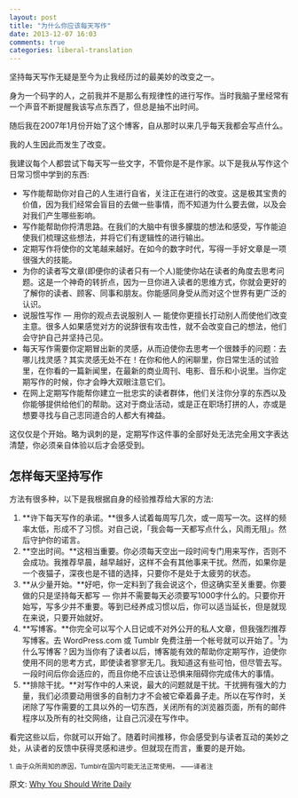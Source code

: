 ```yaml
---
layout: post
title: "为什么你应该每天写作"
date: 2013-12-07 16:03
comments: true
categories: liberal-translation
---
```

坚持每天写作无疑是至今为止我经历过的最美妙的改变之一。

身为一个码字的人，之前我并不是那么有规律性的进行写作。当时我脑子里经常有一个声音不断提醒我该写点东西了，但总是抽不出时间。

随后我在2007年1月份开始了这个博客，自从那时以来几乎每天我都会写点什么。

我的人生因此而发生了改变。

我建议每个人都尝试下每天写一些文字，不管你是不是作家。以下是我从写作这个日常习惯中学到的东西: 

-   写作能帮助你对自己的人生进行自省，关注正在进行的改变。这是极其宝贵的价值，因为我们经常会盲目的去做一些事情，而不知道为什么要去做，以及会对我们产生哪些影响。
-   写作能帮助你捋清思路。在我们的大脑中有很多朦胧的想法和感受，写作能迫使我们梳理这些想法，并将它们有逻辑性的进行输出。
-   定期写作将使你的文笔越来越好。在如今的数字时代，写得一手好文章是一项很强大的技能。
-   为你的读者写文章(即便你的读者只有一个人)能使你站在读者的角度去思考问题。这是一个神奇的转折点，因为一旦你进入读者的思维方式，你就会更好的了解你的读者、顾客、同事和朋友。你能感同身受从而对这个世界有更广泛的认识。
-   说服性写作 — 用你的观点去说服别人 — 能使你更擅长打动别人而使他们改变主意。很多人如果感觉对方的说辞很有攻击性，就不会改变自己的想法，他们会守护自己并坚持己见。
-   每天写作需要你定期冒出新的灵感，从而迫使你去思考一个很棘手的问题：去哪儿找灵感？其实灵感无处不在！在你和他人的闲聊里，你日常生活的试验里，在你看的一篇新闻里，在最新的商业周刊、电影、音乐和小说里。当你定期写作的时候，你才会睁大双眼注意它们。
-   在网上定期写作能帮你建立一批忠实的读者群体，他们关注你分享的东西以及你能够提供给他们的帮助。这对于商业活动，或是正在职场打拼的人，亦或是想要寻找与自己志同道合的人都大有裨益。

这仅仅是个开始。略为讽刺的是，定期写作这件事的全部好处无法完全用文字表达清楚，你必须亲自体验以后才会感受到。

## 怎样每天坚持写作

方法有很多种，以下是我根据自身的经验推荐给大家的方法:

1.  **许下每天写作的承诺。**很多人试着每周写几次，或一周写一次。这样的频率太低，形成不了习惯。对自己说，「我会每一天都写点什么，风雨无阻」。然后守护你的诺言。
2.  **空出时间。**这相当重要。你必须每天空出一段时间专门用来写作，否则不会成功。我推荐早晨，越早越好，这样不会有其他事来干扰。然而，如果你是一个夜猫子，深夜也是不错的选择，只要你不是处于太疲劳的状态。
3.  **从少量开始。**好吧，你一定料到了我会说这个，但这确实至关重要。你要做的只是坚持每天都写 — 你并不需要每天必须要写1000字什么的。只要你开始写，写多少并不重要。等到已经养成习惯以后，你可以适当延长，但是就现在来说，只要开始就好。
4.  **写博客。**你完全可以写个人日记或不对外公开的私人文章，但我强烈推荐写博客。去 WordPress.com 或 Tumblr 免费注册一个帐号就可以开始了。<sup>1</sup>为什么写博客？因为当你有了读者以后，博客能有效的帮助你定期写作，迫使你使用不同的思考方式，即使读者寥寥无几。我知道这有些可怕，但尽管去写。一段时间后你会适应的，而且你绝不应该让恐惧来阻碍你完成伟大的事情。
5.  **排除干扰。**对写作中的人来说，最大的问题就是干扰。干扰拥有强大的力量，我们必须要动用很多的自制力才不会被它牵着鼻子走。所以在写作时，关闭除了写作需要的工具以外的一切东西，关闭所有的浏览器页面，所有的邮件程序以及所有的社交网络，让自己沉浸在写作中。

看完这些以后，你就可以开始了。随着时间推移，你会感受到与读者互动的美妙之处，从读者的反馈中获得灵感和进步。但就现在而言，重要的是开始。

<sup>1. 由于众所周知的原因，Tumblr在国内可能无法正常使用。 ——译者注</sup>

原文: [Why You Should Write Daily](http://zenhabits.net/write-daily/)
